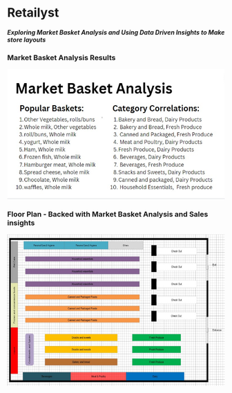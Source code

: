 # Retailyst

##### Exploring Market Basket Analysis and Using Data Driven Insights to Make store layouts

### Market Basket Analysis Results

<a href="https://github.com/ishitaagl20/Retailyst/README.md">
<p align = "center"><img alt="Logo" src="https://github.com/ishitaagl20/Retailyst/blob/master/Images/MBA.jpeg" height = 300px class="center"></p>
</a>

### Floor Plan - Backed with Market Basket Analysis and Sales insights


<a href="https://github.com/ishitaagl20/Retailyst/README.md">
<p align = "center"><img alt="Logo" src="https://github.com/ishitaagl20/Retailyst/blob/master/Images/Layout.jpeg" height = 350px class="center"></p>
</a>
